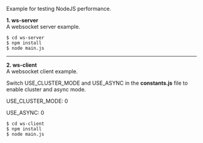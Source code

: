 Example for testing NodeJS performance.<br />

**1. ws-server**<br />
A websocket server example.<br />

```
$ cd ws-server
$ npm install
$ node main.js
```
---

**2. ws-client**<br />
A websocket client example.<br />

Switch USE_CLUSTER_MODE and USE_ASYNC in the **constants.js** file to enable cluster and async mode.<br />

USE_CLUSTER_MODE: 0<br />

USE_ASYNC: 0<br />

```
$ cd ws-client
$ npm install
$ node main.js
````